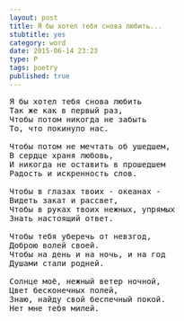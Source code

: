 ```yaml
---
layout: post
title: Я бы хотел тебя снова любить...
stubtitle: yes
category: word
date: 2015-06-14 23:23
type: P
tags: poetry
published: true
---
```


<pre>
Я бы хотел тебя снова любить
Так же как в первый раз,
Чтобы потом никогда не забыть
То, что покинуло нас.

Чтобы потом не мечтать об ушедшем,
В сердце храня любовь,
И никогда не оставить в прошедшем
Радость и искренность слов.

Чтобы в глазах твоих - океанах -
Видеть закат и рассвет,
Чтобы в руках твоих нежных, упрямых
Знать настоящий ответ.

Чтобы тебя уберечь от невзгод,
Доброю волей своей.
Чтобы на день и на ночь, и на год
Душами стали родней.

Солнце моё, нежный ветер ночной,
Цвет бесконечных полей,
Знаю, найду свой беспечный покой.
Нет мне тебя милей.
</pre>
